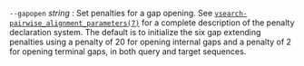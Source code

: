 `--gapopen` *string*
: Set penalties for a gap opening. See
  [`vsearch-pairwise_alignment_parameters(7)`](./misc/vsearch-pairwise_alignment_parameters.7.md)
  for a complete description of the penalty declaration system. The
  default is to initialize the six gap extending penalties using a
  penalty of 20 for opening internal gaps and a penalty of 2 for
  opening terminal gaps, in both query and target sequences.
